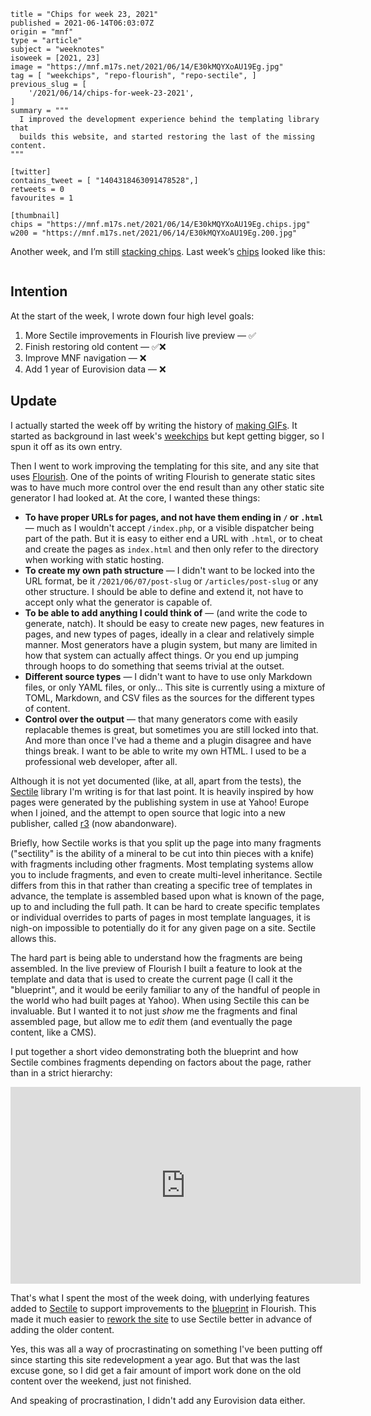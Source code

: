 ```
title = "Chips for week 23, 2021"
published = 2021-06-14T06:03:07Z
origin = "mnf"
type = "article"
subject = "weeknotes"
isoweek = [2021, 23]
image = "https://mnf.m17s.net/2021/06/14/E30kMQYXoAU19Eg.jpg"
tag = [ "weekchips", "repo-flourish", "repo-sectile", ]
previous_slug = [
    '/2021/06/14/chips-for-week-23-2021',
]
summary = """
  I improved the development experience behind the templating library that
  builds this website, and started restoring the last of the missing content.
"""

[twitter]
contains_tweet = [ "1404318463091478528",]
retweets = 0
favourites = 1

[thumbnail]
chips = "https://mnf.m17s.net/2021/06/14/E30kMQYXoAU19Eg.chips.jpg"
w200 = "https://mnf.m17s.net/2021/06/14/E30kMQYXoAU19Eg.200.jpg"
```

Another week, and I’m still [stacking chips][chips]. Last week’s
[chips][markers] looked like this:

[chips]: /2020/06/19/my-week-in-poker-chips
[markers]: /2020/08/22/my-weekchips-markers

<p class='image'><img src='https://mnf.m17s.net/2021/06/14/E30kMQYXoAU19Eg.jpg' alt=''></p>

## Intention

At the start of the week, I wrote down four high level goals:

1. More Sectile improvements in Flourish live preview — ✅
1. Finish restoring old content — ✅❌
1. Improve MNF navigation — ❌
1. Add 1 year of Eurovision data — ❌


## Update

I actually started the week off by writing the history of [making GIFs][mg].
It started as background in last week's [weekchips][wc] but kept getting
bigger, so I spun it off as its own entry.

Then I went to work improving the templating for this site, and any site that
uses [Flourish][fl]. One of the points of writing Flourish to generate 
static sites was to have much more control over the end result than any other
static site generator I had looked at. At the core, I wanted these things:

  * **To have proper URLs for pages, and not have them ending in `/` or
    `.html`** — much as I wouldn't accept `/index.php`, or a visible
    dispatcher being part of the path. But it is easy to either end a URL with
    `.html`, or to cheat and create the pages as `index.html` and then only
    refer to the directory when working with static hosting.
  * **To create my own path structure** — I didn't want to be locked into the
    URL format, be it `/2021/06/07/post-slug` or `/articles/post-slug` or any
    other structure. I should be able to define and extend it, not have to
    accept only what the generator is capable of.
  * **To be able to add anything I could think of** — (and write the code to
    generate, natch). It should be easy to create new pages, new features in
    pages, and new types of pages, ideally in a clear and relatively simple
    manner. Most generators have a plugin system, but many are limited in
    how that system can actually affect things. Or you end up jumping through
    hoops to do something that seems trivial at the outset.
  * **Different source types** — I didn't want to have to use only Markdown
    files, or only YAML files, or only… This site is currently using a mixture
    of TOML, Markdown, and CSV files as the sources for the different types of
    content.
  * **Control over the output** — that many generators come with easily
    replacable themes is great, but sometimes you are still locked into that.
    And more than once I've had a theme and a plugin disagree and have things
    break. I want to be able to write my own HTML. I used to be a professional
    web developer, after all.

Although it is not yet documented (like, at all, apart from the tests), the
[Sectile][sc] library I'm writing is for that last point. It is heavily
inspired by how pages were generated by the publishing system in use at Yahoo!
Europe when I joined, and the attempt to open source that logic into a new
publisher, called [r3][r3] (now abandonware).

Briefly, how Sectile works is that you split up the page into many fragments
("sectility" is the ability of a mineral to be cut into thin pieces with a
knife) with fragments including other fragments. Most templating systems
allow you to include fragments, and even to create multi-level inheritance.
Sectile differs from this in that rather than creating a specific tree of
templates in advance, the template is assembled based upon what is known of
the page, up to and including the full path. It can be hard to create
specific templates or individual overrides to parts of pages in most template
languages, it is nigh-on impossible to potentially do it for any given page
on a site. Sectile allows this.

The hard part is being able to understand how the fragments are being
assembled. In the live preview of Flourish I built a feature to look at the
template and data that is used to create the current page (I call it the
"blueprint", and it would be eerily familiar to any of the handful of people
in the world who had built pages at Yahoo). When using Sectile this can be
invaluable. But I wanted it to not just *show* me the fragments and final
assembled page, but allow me to *edit* them (and eventually the page content,
like a CMS).

I put together a short video demonstrating both the blueprint and how Sectile
combines fragments depending on factors about the page, rather than in a
strict hierarchy:

<iframe
    width="560"
    height="315"
    src="https://www.youtube-nocookie.com/embed/KqgLvlFE904"
    frameborder="0"
    allow="accelerometer; encrypted-media; gyroscope; picture-in-picture"
    allowfullscreen
></iframe>

That's what I spent the most of the week doing, with underlying features
added to [Sectile][ed] to support improvements to the [blueprint][bp] in
Flourish. This made it much easier to [rework the site][ga] to use Sectile
better in advance of adding the older content.

Yes, this was all a way of procrastinating on something I've been putting off
since starting this site redevelopment a year ago. But that was the last
excuse gone, so I did get a fair amount of import work done on the old content
over the weekend, just not finished.

And speaking of procrastination, I didn't add any Eurovision data either.


[mg]: /2021/06/07/history-of-my-gifs-site
[wc]: /2021/06/07/chips-for-week-22-2021
[fl]: https://github.com/norm/flourish
[sc]: https://github.com/norm/sectile
[r3]: https://rthree.sourceforge.io
[ed]: https://github.com/norm/sectile/compare/40f12e74b8b5a7188f5bfe77a6ff156de701c90f..615bbab65106e058e28990628929e0c10e7e3276
[bp]: https://github.com/norm/flourish/pull/49/commits
[ga]: https://github.com/norm/marknormanfrancis.com/pull/69

